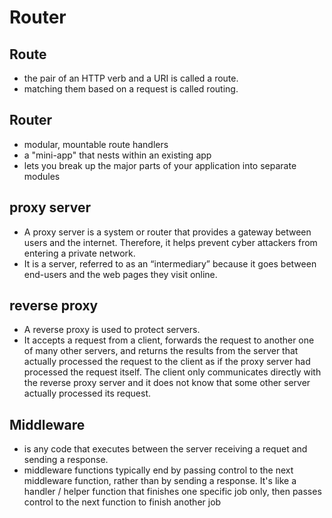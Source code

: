 # Router

## Route

- the pair of an HTTP verb and a URI is called a route.
- matching them based on a request is called routing.

## Router

- modular, mountable route handlers
- a "mini-app" that nests within an existing app
- lets you break up the major parts of your application into separate modules

## proxy server

- A proxy server is a system or router that provides a gateway between users and the internet. Therefore, it helps prevent cyber attackers from entering a private network.
- It is a server, referred to as an “intermediary” because it goes between end-users and the web pages they visit online.

## reverse proxy

- A reverse proxy is used to protect servers.
- It accepts a request from a client, forwards the request to another one of many other servers, and returns the results from the server that actually processed the request to the client as if the proxy server had processed the request itself. The client only communicates directly with the reverse proxy server and it does not know that some other server actually processed its request.

## Middleware

- is any code that executes between the server receiving a requet and sending a response.
- middleware functions typically end by passing control to the next middleware function, rather than by sending a response. It's like a handler / helper function that finishes one specific job only, then passes control to the next function to finish another job

